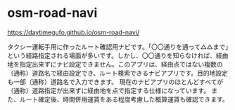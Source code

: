 # osm-road-navi
https://daytimegufo.github.io/osm-road-navi/

タクシー運転手用に作ったルート確認用ナビです。「〇〇通りを通って△△まで」という経路指定される場面が多いです。しかし、〇〇通りを知らなければ、経由地を指定出来ずにナビ設定できません。このアプリは、経由点ではない複数の（通称）道路名で経由設定でき、ルート検索できるナビアプリです。目的地設定も一部（通称）道路名で入力できます。
現在のナビアプリのほとんどすべてが（通称）道路指定が出来ずに経由地を点で指定する仕様になっています。
また、ルート確定後、時間併用運賃をある程度考慮した概算運賃も確認できます。